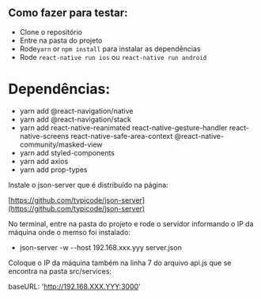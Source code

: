 ## Como fazer para testar:

- Clone o repositório
- Entre na pasta do projeto
- Rode`yarn` or `npm install` para instalar as dependências
- Rode `react-native run ios` ou `react-native run android`



# Dependências:

* yarn add @react-navigation/native
* yarn add @react-navigation/stack
* yarn add react-native-reanimated react-native-gesture-handler react-native-screens react-native-safe-area-context @react-native-community/masked-view
* yarn add styled-components
* yarn add axios
* yarn add prop-types



Instale o json-server que é distribuído na página:

[https://github.com/typicode/json-server](https://github.com/typicode/json-server)

No terminal, entre na pasta do projeto e rode o servidor informando o IP da máquina onde o memso foi instalado:

* json-server -w --host 192.168.xxx.yyy server.json



Coloque o IP da máquina também na linha 7 do arquivo api.js que se encontra na pasta src/services:

baseURL: 'http://192.168.XXX.YYY:3000'


